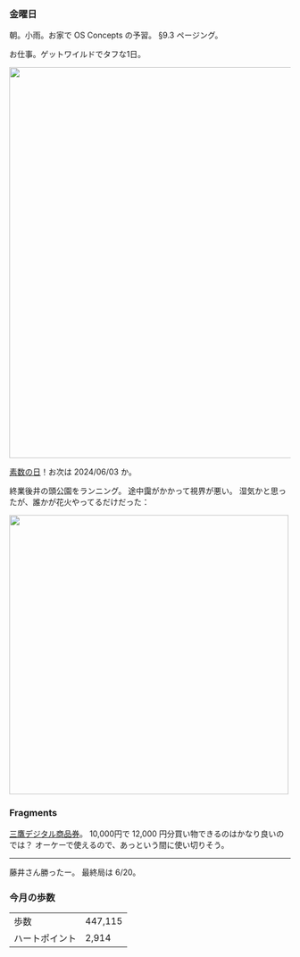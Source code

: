 ### 金曜日

朝。小雨。お家で OS Concepts の予習。
§9.3 ページング。

お仕事。ゲットワイルドでタフな1日。

<img src="https://i.imgur.com/1HDhxfT.jpg" width="700">

[素数の日](https://x.com/h_okumura/status/1796286720952164404)！お次は 2024/06/03 か。

終業後井の頭公園をランニング。
途中靄がかかって視界が悪い。
湿気かと思ったが、誰かが花火やってるだけだった：

<img src="https://i.imgur.com/dvI5fU7.jpg" width="500">

### Fragments

[三鷹デジタル商品券](https://www.mitaka-digital-2024.com/)。
10,000円で 12,000 円分買い物できるのはかなり良いのでは？
オーケーで使えるので、あっという間に使い切りそう。

---

藤井さん勝ったー。
最終局は 6/20。

### 今月の歩数

|||
|---|---|
|歩数|447,115|
|ハートポイント|2,914|
